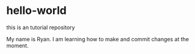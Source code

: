 # hello-world
this is an tutorial repository 

My name is Ryan. I am learning how to make and commit changes at the moment.
